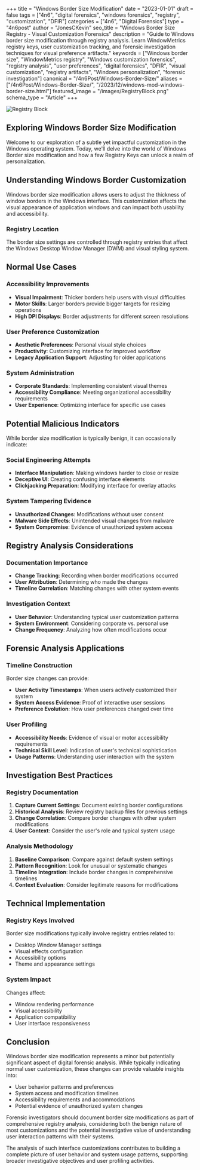 +++
title = "Windows Border Size Modification"
date = "2023-01-01"
draft = false
tags = ["4n6", "digital forensics", "windows forensics", "registry", "customization", "DFIR"]
categories = ["4n6", "Digital Forensics"]
type = "4n6post"
author = "JonesCKevin"
seo_title = "Windows Border Size Registry - Visual Customization Forensics"
description = "Guide to Windows border size modification through registry analysis. Learn WindowMetrics registry keys, user customization tracking, and forensic investigation techniques for visual preference artifacts."
keywords = ["Windows border size", "WindowMetrics registry", "Windows customization forensics", "registry analysis", "user preferences", "digital forensics", "DFIR", "visual customization", "registry artifacts", "Windows personalization", "forensic investigation"]
canonical = "/4n6Post/Windows-Border-Size/"
aliases = ["/4n6Post/Windows-Border-Size/", "/2023/12/windows-mod-windows-border-size.html"]
featured_image = "/images/RegistryBlock.png"
schema_type = "Article"
+++

![Registry Block](../Windows_Border_Size/images/RegistryBlock.png)

## Exploring Windows Border Size Modification

Welcome to our exploration of a subtle yet impactful customization in the Windows operating system. Today, we'll delve into the world of Windows Border size modification and how a few Registry Keys can unlock a realm of personalization.

## Understanding Windows Border Customization

Windows border size modification allows users to adjust the thickness of window borders in the Windows interface. This customization affects the visual appearance of application windows and can impact both usability and accessibility.

### Registry Location

The border size settings are controlled through registry entries that affect the Windows Desktop Window Manager (DWM) and visual styling system.

## Normal Use Cases

### Accessibility Improvements
- **Visual Impairment**: Thicker borders help users with visual difficulties
- **Motor Skills**: Larger borders provide bigger targets for resizing operations
- **High DPI Displays**: Border adjustments for different screen resolutions

### User Preference Customization
- **Aesthetic Preferences**: Personal visual style choices
- **Productivity**: Customizing interface for improved workflow
- **Legacy Application Support**: Adjusting for older applications

### System Administration
- **Corporate Standards**: Implementing consistent visual themes
- **Accessibility Compliance**: Meeting organizational accessibility requirements
- **User Experience**: Optimizing interface for specific use cases

## Potential Malicious Indicators

While border size modification is typically benign, it can occasionally indicate:

### Social Engineering Attempts
- **Interface Manipulation**: Making windows harder to close or resize
- **Deceptive UI**: Creating confusing interface elements
- **Clickjacking Preparation**: Modifying interface for overlay attacks

### System Tampering Evidence
- **Unauthorized Changes**: Modifications without user consent
- **Malware Side Effects**: Unintended visual changes from malware
- **System Compromise**: Evidence of unauthorized system access

## Registry Analysis Considerations

### Documentation Importance
- **Change Tracking**: Recording when border modifications occurred
- **User Attribution**: Determining who made the changes
- **Timeline Correlation**: Matching changes with other system events

### Investigation Context
- **User Behavior**: Understanding typical user customization patterns
- **System Environment**: Considering corporate vs. personal use
- **Change Frequency**: Analyzing how often modifications occur

## Forensic Analysis Applications

### Timeline Construction
Border size changes can provide:
- **User Activity Timestamps**: When users actively customized their system
- **System Access Evidence**: Proof of interactive user sessions
- **Preference Evolution**: How user preferences changed over time

### User Profiling
- **Accessibility Needs**: Evidence of visual or motor accessibility requirements
- **Technical Skill Level**: Indication of user's technical sophistication
- **Usage Patterns**: Understanding user interaction with the system

## Investigation Best Practices

### Registry Documentation
1. **Capture Current Settings**: Document existing border configurations
2. **Historical Analysis**: Review registry backup files for previous settings
3. **Change Correlation**: Compare border changes with other system modifications
4. **User Context**: Consider the user's role and typical system usage

### Analysis Methodology
1. **Baseline Comparison**: Compare against default system settings
2. **Pattern Recognition**: Look for unusual or systematic changes
3. **Timeline Integration**: Include border changes in comprehensive timelines
4. **Context Evaluation**: Consider legitimate reasons for modifications

## Technical Implementation

### Registry Keys Involved
Border size modifications typically involve registry entries related to:
- Desktop Window Manager settings
- Visual effects configuration
- Accessibility options
- Theme and appearance settings

### System Impact
Changes affect:
- Window rendering performance
- Visual accessibility
- Application compatibility
- User interface responsiveness

## Conclusion

Windows border size modification represents a minor but potentially significant aspect of digital forensic analysis. While typically indicating normal user customization, these changes can provide valuable insights into:

- User behavior patterns and preferences
- System access and modification timelines
- Accessibility requirements and accommodations
- Potential evidence of unauthorized system changes

Forensic investigators should document border size modifications as part of comprehensive registry analysis, considering both the benign nature of most customizations and the potential investigative value of understanding user interaction patterns with their systems.

The analysis of such interface customizations contributes to building a complete picture of user behavior and system usage patterns, supporting broader investigative objectives and user profiling activities.